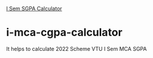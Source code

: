 <a href="https://yogeesh-s.github.io/i-mca-cgpa-calculator/"> I Sem SGPA Calculator</a>

# i-mca-cgpa-calculator
It helps to calculate 2022 Scheme VTU I Sem MCA SGPA
